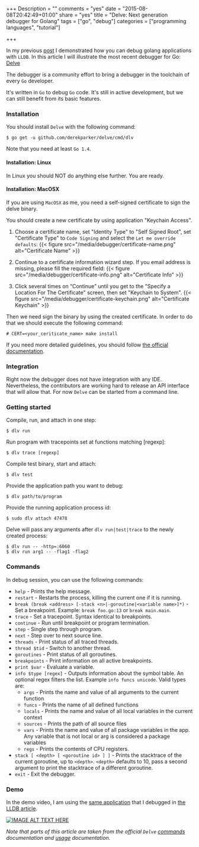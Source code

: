 +++
Description = ""
comments = "yes"
date = "2015-08-08T20:42:49+01:00"
share = "yes"
title = "Delve: Next generation debugger for Golang"
tags = ["go", "debug"]
categories = ["programming languages", "tutorial"]

+++

In my previous [post](http://bit.ly/1DjLPNp) I demonstrated how you can debug 
golang applications with `LLDB`. In this article I will illustrate
the most recent debugger for Go: [Delve](https://github.com/derekparker/delve) 

The debugger is a community effort to bring a debugger in the toolchain of every `Go` developer.

It's written in `Go` to debug `Go` code. It's still in active development, but
we can still benefit from its basic features.

### Installation

You should install `Delve` with the following command:

```
$ go get -u github.com/derekparker/delve/cmd/dlv 
```

Note that you need at least `Go 1.4`. 

#### Installation: Linux

In Linux you should NOT do anything else further. You are ready.

#### Installation: MacOSX

If you are using `MacOSX` as me, you need a self-signed certificate to sign the delve binary. 

You should create a new certificate by using application "Keychain Access".

1. Choose a certificate name, set "Identity Type" to "Self Signed Root", set "Certificate Type"
to `Code Signing` and select the `Let me override defaults`:
{{< figure src="/media/debugger/certificate-name.png" alt="Certificate Name" >}}

2. Continue to a certificate information wizard step. If you email address is missing, please
fill the required field:
{{< figure src="/media/debugger/certificate-info.png" alt="Certificate Info" >}}

3. Click several times on “Continue” until you get to
the "Specify a Location For The Certificate" screen, then set "Keychain to System".
{{< figure src="/media/debugger/certificate-keychain.png" alt="Certificate Keychain" >}}

Then we need sign the binary by using the created certificate. In order to do that we should
execute the following command:

```
# CERT=<your_ceriticate_name> make install 
```
If you need more detailed guidelines, you should follow [the official documentation](https://github.com/derekparker/delve/wiki/Building).

### Integration

Right now the debugger does not have integration with any IDE. Nevertheless, the contributors
are working hard to release an API interface that will allow that. For now `Delve` can 
be started from a command line.

### Getting started 
Compile, run, and attach in one step:

```
$ dlv run
```

Run program with tracepoints set at functions matching [regexp]:

```
$ dlv trace [regexp]
```

Compile test binary, start and attach:

```
$ dlv test
```

Provide the application path you want to debug:

```
$ dlv path/to/program
```

Provide the running application process id:

```
$ sudo dlv attach 47478 
```

Delve will pass any arguments after `dlv run|test|trace` to the newly created process:

```
$ dlv run -- -http=:6060
$ dlv run arg1 -- -flag1 -flag2
```

### Commands

In debug session, you can use the following commands:

* `help` - Prints the help message.
* `restart` - Restarts the process, killing the current one if it is running.
* `break (break <address> [-stack <n>|-goroutine|<variable name>]*)` - Set a breakpoint. Example: `break foo.go:13` or `break main.main`.
* `trace` - Set a tracepoint. Syntax identical to breakpoints.
* `continue` - Run until breakpoint or program termination.
* `step` - Single step through program.
* `next` - Step over to next source line.
* `threads` - Print status of all traced threads.
* `thread $tid` - Switch to another thread.
* `goroutines` - Print status of all goroutines.
* `breakpoints` - Print information on all active breakpoints.
* `print $var` - Evaluate a variable.
* `info $type [regex]` - Outputs information about the symbol table. An optional regex filters the list. Example `info funcs unicode`. Valid types are:
  * `args` - Prints the name and value of all arguments to the current function
  * `funcs` - Prints the name of all defined functions
  * `locals` - Prints the name and value of all local variables in the current context
  * `sources` - Prints the path of all source files
  * `vars` - Prints the name and value of all package variables in the app. Any variable that is not local or arg is considered a package variables
  * `regs` - Prints the contents of CPU registers.
* `stack [ <depth> [ <goroutine id> ] ]` - Prints the stacktrace of the current goroutine, up to `<depth>`. `<depth>` defaults to 10, pass a second argument to print the stacktrace of a different goroutine.
* `exit` - Exit the debugger.

### Demo

In the demo video, I am using the [same application](https://gist.github.com/svett/4b95e8d1631fd0a93dfe) that I debugged in [the LLDB article](http://bit.ly/1DjLPNp).

[![IMAGE ALT TEXT HERE](http://img.youtube.com/vi/TNAs5emCR7M/0.jpg)](http://www.youtube.com/watch?v=TNAs5emCR7M)

*Note that parts of this article are taken from the official `Delve` 
[commands](https://github.com/derekparker/delve/wiki/Commands) documentation and 
[usage](https://github.com/derekparker/delve/wiki/Usage) documentation.*

